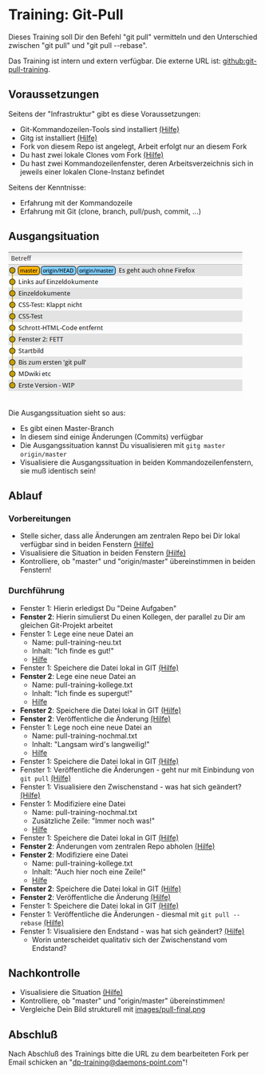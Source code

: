 Training: Git-Pull
==================

Dieses Training soll Dir den Befehl "git pull"
vermitteln und den Unterschied zwischen
"git pull" und "git pull --rebase".

Das Training ist intern und extern verfügbar.
Die externe URL ist: [github:git-pull-training](https://github.com/70435-training/git-pull-training).

Voraussetzungen
---------------

Seitens der "Infrastruktur" gibt es diese Voraussetzungen:

* Git-Kommandozeilen-Tools sind installiert [(Hilfe)](cheat-sheet/0810.md)
* Gitg ist installiert [(Hilfe)](cheat-sheet/0900.md)
* Fork von diesem Repo ist angelegt, Arbeit erfolgt nur an
  diesem Fork
* Du hast zwei lokale Clones vom Fork [(Hilfe)](cheat-sheet/0910.md)
* Du hast zwei Kommandozeilenfenster, deren Arbeitsverzeichnis
  sich in jeweils einer lokalen Clone-Instanz befindet

Seitens der Kenntnisse:

* Erfahrung mit der Kommandozeile
* Erfahrung mit Git (clone, branch, pull/push, commit, ...)

Ausgangsituation
----------------

![Ausgangssituation](images/pull-start.png)

Die Ausgangssituation sieht so aus:

- Es gibt einen Master-Branch
- In diesem sind einige Änderungen (Commits) verfügbar
- Die Ausgangssituation kannst Du visualisieren mit `gitg master origin/master`
- Visualisiere die Ausgangssituation in beiden Kommandozeilenfenstern,
  sie muß identisch sein!

Ablauf
------

### Vorbereitungen

- Stelle sicher, dass alle Änderungen am zentralen Repo bei Dir lokal verfügbar sind in beiden Fenstern [(Hilfe)](cheat-sheet/1010.md)
- Visualisiere die Situation in beiden Fenstern [(Hilfe)](cheat-sheet/1020.md)
- Kontrolliere, ob "master" und "origin/master" übereinstimmen in beiden Fenstern!

### Durchführung

- Fenster 1: Hierin erledigst Du "Deine Aufgaben"
- **Fenster 2**: Hierin simulierst Du einen Kollegen, der parallel zu Dir
  am gleichen Git-Projekt arbeitet
- Fenster 1: Lege eine neue Datei an
    - Name: pull-training-neu.txt
    - Inhalt: "Ich finde es gut!"
    - [Hilfe](cheat-sheet/1100.md)
- Fenster 1: Speichere die Datei lokal in GIT [(Hilfe)](cheat-sheet/1110.md)
- **Fenster 2**: Lege eine neue Datei an
    - Name: pull-training-kollege.txt
    - Inhalt: "Ich finde es supergut!"
    - [Hilfe](cheat-sheet/1120.md)
- **Fenster 2**: Speichere die Datei lokal in GIT [(Hilfe)](cheat-sheet/1130.md)
- **Fenster 2**: Veröffentliche die Änderung [(Hilfe)](cheat-sheet/1140.md)
- Fenster 1: Lege noch eine neue Datei an
    - Name: pull-training-nochmal.txt
    - Inhalt: "Langsam wird's langweilig!"
    - [Hilfe](cheat-sheet/1150.md)
- Fenster 1: Speichere die Datei lokal in GIT [(Hilfe)](cheat-sheet/1160.md)
- Fenster 1: Veröffentliche die Änderungen - geht nur mit Einbindung von `git pull` [(Hilfe)](cheat-sheet/1170.md)
- Fenster 1: Visualisiere den Zwischenstand - was hat sich geändert? [(Hilfe)](cheat-sheet/1180.md)
- Fenster 1: Modifiziere eine Datei
    - Name: pull-training-nochmal.txt
    - Zusätzliche Zeile: "Immer noch was!"
    - [Hilfe](cheat-sheet/1210.md)
- Fenster 1: Speichere die Datei lokal in GIT [(Hilfe)](cheat-sheet/1220.md)
- **Fenster 2**: Änderungen vom zentralen Repo abholen  [(Hilfe)](cheat-sheet/1230.md)
- **Fenster 2**: Modifiziere eine Datei
    - Name: pull-training-kollege.txt
    - Inhalt: "Auch hier noch eine Zeile!"
    - [Hilfe](cheat-sheet/1240.md)
- **Fenster 2**: Speichere die Datei lokal in GIT [(Hilfe)](cheat-sheet/1250.md)
- **Fenster 2**: Veröffentliche die Änderung [(Hilfe)](cheat-sheet/1260.md)
- Fenster 1: Speichere die Datei lokal in GIT [(Hilfe)](cheat-sheet/1310.md)
- Fenster 1: Veröffentliche die Änderungen - diesmal mit `git pull --rebase` [(Hilfe)](cheat-sheet/1320.md)
- Fenster 1: Visualisiere den Endstand - was hat sich geändert? [(Hilfe)](cheat-sheet/1330.md)
    - Worin unterscheidet qualitativ sich der Zwischenstand vom Endstand?

Nachkontrolle
-------------

- Visualisiere die Situation [(Hilfe)](cheat-sheet/cheat-sheet.md/1330.md)
- Kontrolliere, ob "master" und "origin/master" übereinstimmen!
- Vergleiche Dein Bild strukturell mit [images/pull-final.png](images/pull-final.png)

Abschluß
--------

Nach Abschluß des Trainings bitte die URL zu dem bearbeiteten
Fork per Email schicken an "dp-training@daemons-point.com"!
